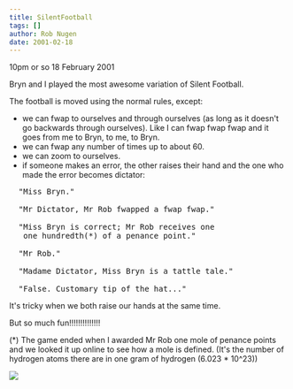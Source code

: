 ```yaml
---
title: SilentFootball
tags: []
author: Rob Nugen
date: 2001-02-18
---
```


<p class=date>10pm or so 18 February 2001</p>

<p>Bryn and I played the most awesome variation of
Silent Football.</p>

<p>The football is moved using the normal rules,
except:</p>

<ul>
<li>we can fwap to ourselves and through ourselves (as
long as it doesn't go backwards through ourselves). 
Like I can fwap fwap fwap and it goes from me to Bryn,
to me, to Bryn.</li>

<li>we can fwap any number of times up to about
60.</li>

<li>we can zoom to ourselves.</li>

<li>if someone makes an error, the other raises their
hand and the one who made the error becomes
dictator:</li>
</ul>

<pre>
  "Miss Bryn."

  "Mr Dictator, Mr Rob fwapped a fwap fwap."

  "Miss Bryn is correct; Mr Rob receives one 
   one hundredth(*) of a penance point."

  "Mr Rob."

  "Madame Dictator, Miss Bryn is a tattle tale."

  "False. Customary tip of the hat..."
</pre>

<p>It's tricky when we both raise our hands at the
same
time.</p>

<p>But so much fun!!!!!!!!!!!!!!</p>

<p>(*) The game ended when I awarded Mr Rob one mole
of penance points and we looked it up online to see
how a mole is defined.  (It's the number of hydrogen
atoms there are in one gram of hydrogen (6.023 *
10^23))</p>

<p><img src="/images/rob/wL-ROB.gif"/></p>
